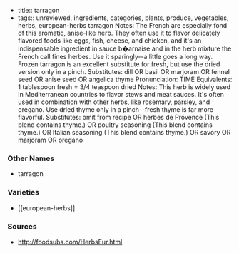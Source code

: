 - title:: tarragon
- tags:: unreviewed, ingredients, categories, plants, produce, vegetables, herbs, european-herbs
tarragon Notes: The French are especially fond of this aromatic, anise-like herb. They often use it to flavor delicately flavored foods like eggs, fish, cheese, and chicken, and it's an indispensable ingredient in sauce b�arnaise and in the herb mixture the French call fines herbes. Use it sparingly--a little goes a long way. Frozen tarragon is an excellent substitute for fresh, but use the dried version only in a pinch. Substitutes: dill OR basil OR marjoram OR fennel seed OR anise seed OR angelica thyme Pronunciation: TIME Equivalents: 1 tablespoon fresh = 3/4 teaspoon dried Notes: This herb is widely used in Mediterranean countries to flavor stews and meat sauces. It's often used in combination with other herbs, like rosemary, parsley, and oregano. Use dried thyme only in a pinch--fresh thyme is far more flavorful. Substitutes: omit from recipe OR herbes de Provence (This blend contains thyme.) OR poultry seasoning (This blend contains thyme.) OR Italian seasoning (This blend contains thyme.) OR savory OR marjoram OR oregano

### Other Names

* tarragon

### Varieties

* [[european-herbs]]

### Sources
* http://foodsubs.com/HerbsEur.html
